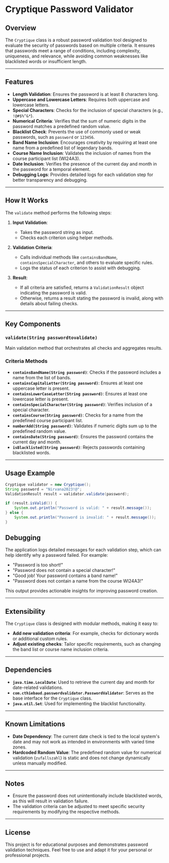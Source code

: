 # Cryptique Password Validator

## Overview

The `Cryptique` class is a robust password validation tool designed to evaluate the security of passwords based on multiple criteria. It ensures that passwords meet a range of conditions, including complexity, uniqueness, and relevance, while avoiding common weaknesses like blacklisted words or insufficient length.

---

## Features

- **Length Validation**: Ensures the password is at least 8 characters long.
- **Uppercase and Lowercase Letters**: Requires both uppercase and lowercase letters.
- **Special Characters**: Checks for the inclusion of special characters (e.g., `!@#$%^&*`).
- **Numerical Criteria**: Verifies that the sum of numeric digits in the password matches a predefined random value.
- **Blacklist Check**: Prevents the use of commonly used or weak passwords, such as `password` or `123456`.
- **Band Name Inclusion**: Encourages creativity by requiring at least one name from a predefined list of legendary bands.
- **Course Name Inclusion**: Validates the inclusion of names from the course participant list (WI24A3).
- **Date Inclusion**: Verifies the presence of the current day and month in the password for a temporal element.
- **Debugging Logs**: Provides detailed logs for each validation step for better transparency and debugging.

---

## How It Works

The `validate` method performs the following steps:

1. **Input Validation**:
   - Takes the password string as input.
   - Checks each criterion using helper methods.

2. **Validation Criteria**:
   - Calls individual methods like `containsBandName`, `containsSpecialCharacter`, and others to evaluate specific rules.
   - Logs the status of each criterion to assist with debugging.

3. **Result**:
   - If all criteria are satisfied, returns a `ValidationResult` object indicating the password is valid.
   - Otherwise, returns a result stating the password is invalid, along with details about failing checks.

---

## Key Components

### `validate(String passwordtovalidate)`
Main validation method that orchestrates all checks and aggregates results.

### Criteria Methods
- **`containsBandName(String password)`**: Checks if the password includes a name from the list of bands.
- **`containsCapitalLetter(String password)`**: Ensures at least one uppercase letter is present.
- **`containsLowerCaseLetter(String password)`**: Ensures at least one lowercase letter is present.
- **`containsSpecialCharacter(String password)`**: Verifies inclusion of a special character.
- **`containsCourse(String password)`**: Checks for a name from the predefined course participant list.
- **`numberAdd(String password)`**: Validates if numeric digits sum up to the predefined random value.
- **`containsDate(String password)`**: Ensures the password contains the current day and month.
- **`isBlacklisted(String password)`**: Rejects passwords containing blacklisted words.

---



## Usage Example

```java
Cryptique validator = new Cryptique();
String password = "Nirvana2023!@";
ValidationResult result = validator.validate(password);

if (result.isValid()) {
    System.out.println("Password is valid: " + result.message());
} else {
    System.out.println("Password is invalid: " + result.message());
}
```
## Debugging

The application logs detailed messages for each validation step, which can help identify why a password failed. For example:

- "Password is too short!"
- "Password does not contain a special character!"
- "Good job! Your password contains a band name!"
- "Password does not contain a name from the course WI24A3!"

This output provides actionable insights for improving password creation.

---

## Extensibility

The `Cryptique` class is designed with modular methods, making it easy to:

- **Add new validation criteria**: For example, checks for dictionary words or additional custom rules.
- **Adjust existing checks**: Tailor specific requirements, such as changing the band list or course name inclusion criteria.

---

## Dependencies

- **`java.time.LocalDate`**: Used to retrieve the current day and month for date-related validations.
- **`com.cthiebaud.passwordvalidator.PasswordValidator`**: Serves as the base interface for the `Cryptique` class.
- **`java.util.Set`**: Used for implementing the blacklist functionality.

---

## Known Limitations

- **Date Dependency**: The current date check is tied to the local system's date and may not work as intended in environments with varied time zones.
- **Hardcoded Random Value**: The predefined random value for numerical validation (`zufallszahl`) is static and does not change dynamically unless manually modified.

---

## Notes

- Ensure the password does not unintentionally include blacklisted words, as this will result in validation failure.
- The validation criteria can be adjusted to meet specific security requirements by modifying the respective methods.

---

## License

This project is for educational purposes and demonstrates password validation techniques. Feel free to use and adapt it for your personal or professional projects.


